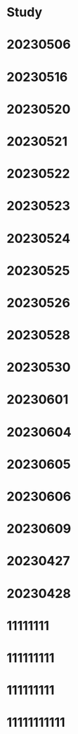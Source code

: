 # Study
# 20230506
# 20230516
# 20230520
# 20230521
# 20230522
# 20230523
# 20230524
# 20230525
# 20230526
# 20230528
# 20230530
# 20230601
# 20230604
# 20230605
# 20230606
# 20230609
# 20230427
# 20230428
# 11111111
# 111111111 
# 111111111
# 11111111111